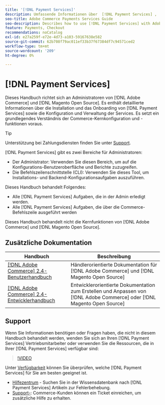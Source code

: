 ```yaml
---
title: '[!DNL Payment Services]'
description: Umfassende Informationen über  [!DNL Payment Services] ,  [!DNL Adobe Commerce]  und  [!DNL Magento Open Source] , einschließlich Installation und Onboarding
seo-title: Adobe Commerce Payments Services Guide
seo-description: Describes how to use [!DNL Payment Services] with Adobe Commerce or [!DNL Magento Open Source].
feature: Payments, Checkout
recommendations: noCatalog
exl-id: e27a259f-e72e-4d73-a103-59167638e582
source-git-commit: 62b708f79ac011ef33b37f67384df7c94571ced2
workflow-type: tm+mt
source-wordcount: '209'
ht-degree: 0%

---
```


# [!DNL Payment Services]

Dieses Handbuch richtet sich an Administratoren von [!DNL Adobe Commerce] und [!DNL Magento Open Source]. Es enthält detaillierte Informationen über die Installation und das Onboarding von [!DNL Payment Services] sowie die Konfiguration und Verwaltung der Services. Es setzt ein grundlegendes Verständnis der Commerce-Kernkonfiguration und -funktionen voraus.

>[!TIP]
>
>Unterstützung bei Zahlungsdiensten finden Sie unter [Support](#support).

[!DNL Payment Services] gibt es zwei Bereiche für Administratoren:

* Der Administrator: Verwenden Sie diesen Bereich, um auf die Konfigurations-Benutzeroberfläche und Berichte zuzugreifen.
* Die Befehlszeilenschnittstelle (CLI): Verwenden Sie dieses Tool, um Installations- und Backend-Konfigurationsaufgaben auszuführen.

Dieses Handbuch behandelt Folgendes:

* Alle [!DNL Payment Services] Aufgaben, die in der Admin erledigt werden.
* Alle [!DNL Payment Services] Aufgaben, die über die Commerce-Befehlszeile ausgeführt werden

Dieses Handbuch behandelt nicht die Kernfunktionen von [!DNL Adobe Commerce] und [!DNL Magento Open Source].

## Zusätzliche Dokumentation

| Handbuch | Beschreibung |
|------ | ----------- |
| [[!DNL Adobe Commerce] 2.4-Benutzerhandbuch](https://experienceleague.adobe.com/docs/commerce-admin/user-guides/home.html?lang=de) | Händlerorientierte Dokumentation für [!DNL Adobe Commerce] und [!DNL Magento Open Source] |
| [[!DNL Adobe Commerce] 2.4-Entwicklerhandbuch](https://developer.adobe.com/commerce/docs) | Entwicklerorientierte Dokumentation zum Erstellen und Anpassen von [!DNL Adobe Commerce] oder [!DNL Magento Open Source] |

## Support

Wenn Sie Informationen benötigen oder Fragen haben, die nicht in diesem Handbuch behandelt werden, wenden Sie sich an Ihren [!DNL Payment Services] Vertriebsmitarbeiter oder verwenden Sie die Ressourcen, die in Ihrer [!DNL Payment Services] verfügbar sind:

>[!VIDEO](https://video.tv.adobe.com/v/3448236?captions=ger)

Unter [Verfügbarkeit](overview.md#availability) können Sie überprüfen, welche [!DNL Payment Services] für Sie am besten geeignet ist.

* [Hilfezentrum](https://experienceleague.adobe.com/docs/commerce-knowledge-base/kb/overview.html?lang=de) - Suchen Sie in der Wissensdatenbank nach [!DNL Payment Services] Artikeln zur Fehlerbehebung.
* [Support-](https://experienceleague.adobe.com/docs/commerce-knowledge-base/kb/help-center-guide/magento-help-center-user-guide.html?lang=de#submit-ticket): Commerce-Kunden können ein Ticket einreichen, um zusätzliche Hilfe zu erhalten.
